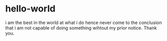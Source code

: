 # hello-world
i am the best in the world at what i do hence never come to the conclusion that i am not capable of doing something wihtout my prior notice. Thank you.
